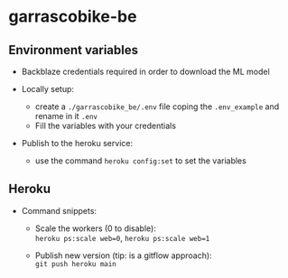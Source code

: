 # garrascobike-be

## Environment variables

- Backblaze credentials required in order to download the ML model

- Locally setup:
    - create a `./garrascobike_be/.env` file coping the `.env_example` and rename in it `.env`
    - Fill the variables with your credentials
- Publish to the heroku service:
    - use the command `heroku config:set` to set the variables

## Heroku

- Command snippets:
    - Scale the workers (0 to disable): <br>
      `heroku ps:scale web=0`, `heroku ps:scale web=1`

    - Publish new version (tip: is a gitflow approach): <br>
      `git push heroku main`
